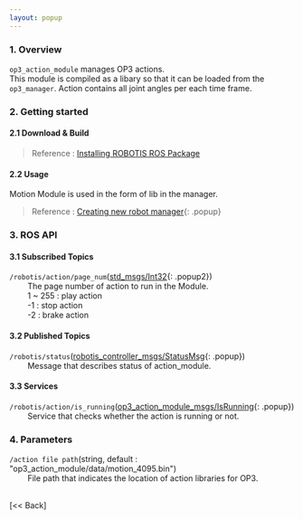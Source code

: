 ```yaml
---
layout: popup
---
```



### 1. Overview  
`op3_action_module` manages OP3 actions.  
This module is compiled as a libary so that it can be loaded from the `op3_manager`.
Action contains all joint angles per each time frame.

### 2. Getting started  
#### 2.1 Download & Build  
 > Reference : [Installing ROBOTIS ROS Package](OP3_Recovery_of_ROBOTIS_OP3#24_installation_robotis_ros_packages.md)  

#### 2.2 Usage  
Motion Module is used in the form of lib in the manager.  
> Reference : [Creating new robot manager]{: .popup}

### 3. ROS API  
#### 3.1 Subscribed Topics  
`/robotis/action/page_num`([std_msgs/Int32]{: .popup2})  
&emsp;&emsp; The page number of action to run in the Module.  
&emsp;&emsp; 1 ~ 255 : play action  
&emsp;&emsp; -1 : stop action  
&emsp;&emsp; -2 : brake action  

#### 3.2 Published Topics  
`/robotis/status`([robotis_controller_msgs/StatusMsg]{: .popup})  
&emsp;&emsp; Message that describes status of action_module.  

#### 3.3 Services  
`/robotis/action/is_running`([op3_action_module_msgs/IsRunning]{: .popup})  
&emsp;&emsp; Service that checks whether the action is running or not.  


### 4. Parameters  
`/action file path`(string, default : "op3_action_module/data/motion_4095.bin")  
&emsp;&emsp; File path that indicates the location of action libraries for OP3.  


<br>[&lt;&lt; Back]

[std_msgs/Int32]: /docs/en/popup/std_msgs_int32_message/

[Creating new robot manager]: /docs/en/platform/op3/op3_files/Creating_new_robot_manager/
[robotis_controller_msgs/StatusMsg]: /docs/en/popup/StatusMsg.msg/
[op3_action_module_msgs/IsRunning]: /docs/en/popup/op3_IsRunning.srv/
